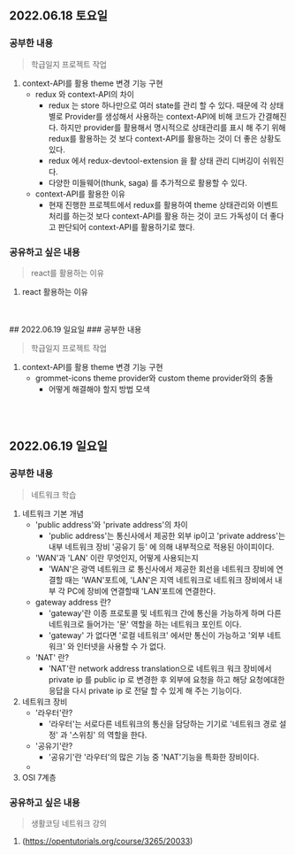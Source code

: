 ## 2022.06.18 토요일
### 공부한 내용
> 학급일지 프로젝트 작업 

1. context-API를 활용 theme 변경 기능 구현
      - redux 와 context-API의 차이 
        + redux 는 store 하나만으로 여러 state를 관리 할 수 있다. 때문에 각 상태별로 Provider를 생성해서 사용하는 context-API에 비해 코드가 간결해진다. 하지만 provider를 활용해서 명시적으로 상태관리를 표시 해 주기 위해 redux를 활용하는 것 보다 context-API를 활용하는 것이 더 좋은 상황도 있다.
        + redux 에서 redux-devtool-extension 을 활 상태 관리 디버깅이 쉬워진다.
        + 다양한 미들웨어(thunk, saga) 를 추가적으로 활용할 수 있다.
      - context-API를 활용한 이유
        + 현재 진행한 프로젝트에서 redux를 활용하여 theme 상태관리와 이벤트 처리를 하는것 보다 context-API를 활용 하는 것이 코드 가독성이 더 좋다고 판단되어 context-API를 활용하기로 했다.
### 공유하고 싶은 내용
> react를 활용하는 이유

1. react 활용하는 이유
<br>
<br>
## 2022.06.19 일요일
### 공부한 내용

> 학급일지 프로젝트 작업 

1. context-API를 활용 theme 변경 기능 구현
      - grommet-icons theme provider와 custom theme provider와의 충돌
        + 어떻게 해결해야 할지 방법 모색

<br>
<br>

## 2022.06.19 일요일
### 공부한 내용


> 네트워크 학습

1. 네트워크 기본 개념
      - 'public address'와 'private address'의 차이 
        +  'public address'는 통신사에서 제공한 외부 ip이고 'private address'는 내부 네트워크 장비 '공유기 등' 에 의해 내부적으로 적용된 아이피이다.
      - 'WAN'과 'LAN' 이란 무엇인지, 어떻게 사용되는지
        +  'WAN'은 광역 네트워크 로 통신사에서 제공한 회선을 네트워크 장비에 연결할 때는 'WAN'포트에, 'LAN'은 지역 네트워크로 네트워크 장비에서 내부 각 PC에 장비에 연결할때 'LAN'포트에 연결한다. 
      - gateway address 란?
        + 'gateway'란 이종 프로토콜 및 네트워크 간에 통신을 가능하게 하며 다른 네트워크로 들어가는 '문' 역할을 하는 네트워크 포인트 이다.
        + 'gateway' 가 없다면 '로컬 네트워크' 에서만 통신이 가능하고 '외부 네트워크' 와 인터넷을 사용할 수 가 없다.
      - 'NAT' 란?
        + 'NAT'란 network address translation으로 네트워크 워크 장비에서 private ip 를 public ip 로 변경한 후 외부에 요청을 하고 해당 요청에대한 응답을 다시 private ip 로 전달 할 수 있게 해 주는 기능이다.
2. 네트워크 장비
      - '라우터'란?
        +  '라우터'는 서로다른 네트워크의 통신을 담당하는 기기로 '네트워크 경로 설정' 과 '스위칭' 의 역할을 한다.
      - '공유기'란?
        + '공유기'란 '라우터'의 많은 기능 중 'NAT'기능을 특화한 장비이다.
      - 
3. OSI 7계층 
### 공유하고 싶은 내용
> 생활코딩 네트워크 강의

1. (https://opentutorials.org/course/3265/20033)
<br>